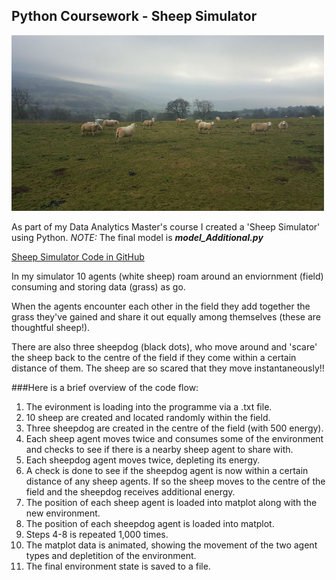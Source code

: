 ## Python Coursework - Sheep Simulator
![A typical scene on one of my hiking trips](sheep_resize.jpg)

As part of my Data Analytics Master's course I created a 'Sheep Simulator' using Python. *NOTE:* The final model is  **_model_Additional.py_**

[Sheep Simulator Code in GitHub](https://github.com/bdgardner1/Python-Coursework)

In my simulator 10 agents (white sheep) roam around an enviornment (field) consuming and storing data (grass) as go.

When the agents encounter each other in the field they add together the grass they've gained and share it out equally among themselves (these are thoughtful sheep!).  

There are also three sheepdog (black dots), who move around and 'scare' the sheep back to the centre of the field if they come within a certain distance of them. The sheep are so scared that they move instantaneously!!

###Here is a brief overview of the code flow:
1. The evironment is loading into the programme via a .txt file. 
2. 10 sheep are created and located randomly within the field.
3. Three sheepdog are created in the centre of the field (with 500 energy). 
4. Each sheep agent moves twice and consumes some of the environment and checks to see if there is a nearby sheep agent to share with. 
5. Each sheepdog agent moves twice, depleting its energy. 
6. A check is done to see if the sheepdog agent is now within a certain distance of any sheep agents. If so the sheep moves to the centre of the field and the sheepdog receives additional energy.  
7. The position of each sheep agent is loaded into matplot along with the new environment. 
8. The position of each sheepdog agent is loaded into matplot.
9. Steps 4-8 is repeated 1,000 times. 
10. The matplot data is animated, showing the movement of the two agent types and depletition of the environment. 
11. The final environment state is saved to a file. 


